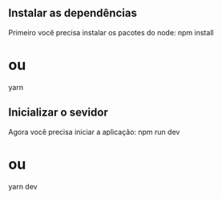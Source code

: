 ## Instalar as dependências
Primeiro você precisa instalar os pacotes do node:
npm install
# ou
yarn

## Inicializar o sevidor
Agora você precisa iniciar a aplicação:
npm run dev
# ou
yarn dev
```
